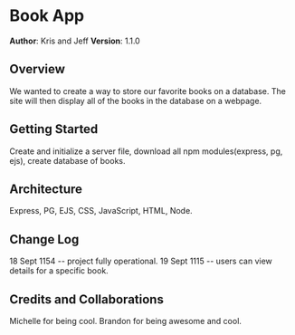 # Book App

**Author**: Kris and Jeff
**Version**: 1.1.0 

## Overview
We wanted to create a way to store our favorite books on a database.  The site will then display all of the books in the database on a webpage.

## Getting Started
Create and initialize a server file, download all npm modules(express, pg, ejs), create database of books.

## Architecture
Express, PG, EJS, CSS, JavaScript, HTML, Node.

## Change Log

18 Sept 1154 -- project fully operational.
19 Sept 1115 -- users can view details for a specific book. 

## Credits and Collaborations
Michelle for being cool.
Brandon for being awesome and cool.